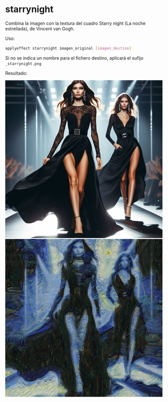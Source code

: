 # starrynight

Combina la imagen con la textura del cuadro Starry night (La noche estrellada), de Vincent van Gogh.

Uso:

``` sh
applyeffect starrynight imagen_original [imagen_destino]
```

Si no se indica un nombre para el fichero destino, aplicará el sufijo `_starrynight.png`

Resultado:

![imagen original](../../images/image.jpg)
![starrynight](../../images/image_starrynight.png)
